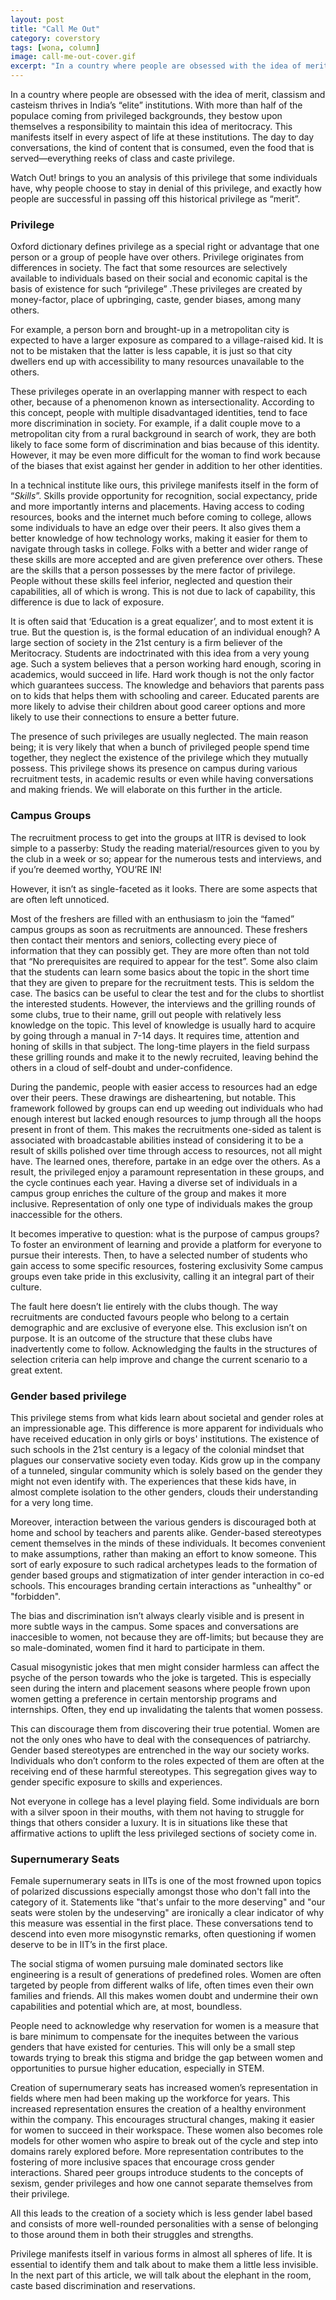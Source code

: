 ```yaml
---
layout: post
title: "Call Me Out"
category: coverstory
tags: [wona, column]
image: call-me-out-cover.gif
excerpt: "In a country where people are obsessed with the idea of merit, classism and casteism thrives in India’s “elite” institutions. With more than half of the populace coming from privileged backgrounds, they bestow upon themselves a responsibility to maintain this idea of meritocracy."
---
```


In a country where people are obsessed with the idea of merit, classism and casteism thrives in India’s “elite” institutions. With more than half of the populace coming from privileged backgrounds, they bestow upon themselves a responsibility to maintain this idea of meritocracy. This manifests itself in every aspect of life at these institutions. The day to day conversations, the kind of content that is consumed, even the food that is served—everything reeks of class and caste privilege.

Watch Out! brings to you an analysis of this privilege that some individuals have, why people choose to stay in denial of this privilege, and exactly how people are successful in passing off this historical privilege as “merit”.

### Privilege

Oxford dictionary defines privilege as a special right or advantage that one person or a group of people have over others. Privilege originates from differences in society. The fact that some resources are selectively available to individuals based on their social and economic capital is the basis of existence for such “privilege” .These privileges are created by money-factor, place of upbringing, caste, gender biases, among many others.

For example, a person born and brought-up in a metropolitan city is expected to have a larger exposure as compared to a village-raised kid. It is not to be mistaken that the latter is less capable, it is just so that city dwellers end up with accessibility to many resources unavailable to the others.

These privileges operate in an overlapping manner with respect to each other, because of a phenomenon known as intersectionality. According to this concept, people with multiple disadvantaged identities, tend to face more discrimination in society. For example, if a dalit couple move to a metropolitan city from a rural background in search of work, they are both likely to face some form of discrimination and bias because of this identity. However, it may be even more difficult for the woman to find work because of the biases that exist against her gender in addition to her other identities.

In a technical institute like ours, this privilege manifests itself in the form of “_Skills_”. Skills provide opportunity for recognition, social expectancy, pride and more importantly interns and placements. Having access to coding resources, books and the internet much before coming to college, allows some individuals to have an edge over their peers. It also gives them a better knowledge of how technology works, making it easier for them to navigate through tasks in college. Folks with a better and wider range of these skills are more accepted and are given preference over others. These are the skills that a person possesses by the mere factor of privilege. People without these skills feel inferior, neglected and question their capabilities, all of which is wrong. This is not due to lack of capability, this difference is due to lack of exposure.

It is often said that ‘Education is a great equalizer’, and to most extent it is true. But the question is, is the formal education of an individual enough?  A large section of society in the 21st century is a firm believer of the Meritocracy. Students are indoctrinated with this idea from a very young age. Such a system believes that a person working hard enough, scoring in academics, would succeed in life. Hard work though is not the only factor which guarantees success. The knowledge and behaviors that parents pass on to kids that helps them with schooling and career. Educated parents are more likely to advise their children about good career options and more likely to use their connections to ensure a better future.

The presence of such privileges are usually neglected. The main reason being; it is very likely that when a bunch of privileged people spend time together, they neglect the existence of the privilege which they mutually possess. This privilege shows its presence on campus during various recruitment tests, in academic results or even while having conversations and making friends. We will elaborate on this further in the article.

### Campus Groups

The recruitment process to get into the groups at IITR is devised to look simple to a passerby: Study the reading material/resources given to you by the club in a week or so; appear for the numerous tests and interviews, and if you’re deemed worthy, YOU’RE IN!

However, it isn’t as single-faceted as it looks. There are some aspects that are often left unnoticed.

Most of the freshers are filled with an enthusiasm to join the “famed” campus groups as soon as recruitments are announced. These freshers then contact their mentors and seniors, collecting every piece of information that they can possibly get. They are more often than not told that “No prerequisites are required to appear for the test”. Some also claim that the students can learn some basics about the topic in the short time that they are given to prepare for the recruitment tests. This is seldom the case. The basics can be useful to clear the test and for the clubs to shortlist the interested students. However, the interviews and the grilling rounds of some clubs, true to their name, grill out people with relatively less knowledge on the topic. This level of knowledge is usually hard to acquire by going through a manual in 7-14 days. It requires time, attention and honing of skills in that subject. The long-time players in the field surpass these grilling rounds and make it to the newly recruited, leaving behind the others in a cloud of self-doubt and under-confidence.

During the pandemic, people with easier access to resources had an edge over their peers. These drawings are disheartening, but notable. This framework followed by groups can end up weeding out individuals who had enough interest but lacked enough resources to jump through all the hoops present in front of them. This makes the recruitments one-sided as talent is associated with broadcastable abilities instead of considering it to be a result of skills polished over time through access to resources, not all might have. The learned ones, therefore, partake in an edge over the others. As a result, the privileged enjoy a paramount representation in these groups, and the cycle continues each year. Having a diverse set of individuals in a campus group enriches the culture of the group and makes it more inclusive. Representation of only one type of individuals makes the group inaccessible for the others.

It becomes imperative to question: what is the purpose of campus groups? To foster an environment of learning and provide a platform for everyone to pursue their interests. Then, to have a selected number of students who gain access to some specific resources, fostering exclusivity Some campus groups even take pride in this exclusivity, calling it an integral part of their culture.

The fault here doesn’t lie entirely with the clubs though. The way recruitments are conducted favours people who belong to a certain demographic and are exclusive of everyone else. This exclusion isn’t on purpose. It is an outcome of the structure that these clubs have inadvertently come to follow. Acknowledging the faults in the structures of selection criteria can help improve and change the current scenario to a great extent.

### Gender based privilege

This privilege stems from what kids learn about societal and gender roles at an impressionable age. This difference is more apparent for individuals who have received education in only girls or boys' institutions. The existence of such schools in the 21st century is a legacy of the colonial mindset that plagues our conservative society even today. Kids grow up in the company of a tunneled, singular community which is solely based on the gender they might not even identify with. The experiences that these kids have, in almost complete isolation to the other genders, clouds their understanding for a very long time.

Moreover, interaction between the various genders is discouraged both at home and school by teachers and parents alike. Gender-based stereotypes cement themselves in the minds of these individuals. It becomes convenient to make assumptions, rather than making an effort to know someone. This sort of early exposure to such radical archetypes leads to the formation of gender based groups and stigmatization of inter gender interaction in co-ed schools. This encourages branding certain interactions as "unhealthy" or "forbidden".

The bias and discrimination isn’t always clearly visible and is present in more subtle ways in the campus. Some spaces and conversations are inaccesible to women, not because they are off-limits; but because they are so male-dominated, women find it hard to participate in them.

Casual misogynistic jokes that men might consider harmless can affect the psyche of the person towards who the joke is targeted. This is especially seen during the intern and placement seasons where people frown upon women getting a preference in certain mentorship programs and internships. Often, they end up invalidating the talents that women possess.

This can discourage them from discovering their true potential. Women are not the only ones who have to deal with the consequences of patriarchy. Gender based stereotypes are entrenched in the way our society works. Individuals who don’t conform to the roles expected of them are often at the receiving end of these harmful stereotypes. This segregation gives way to gender specific exposure to skills and experiences.

Not everyone in college has a level playing field. Some individuals are born with a silver spoon in their mouths, with them not having to struggle for things that others consider a luxury. It is in situations like these that affirmative actions to uplift the less privileged sections of society come in.

### Supernumerary Seats

Female supernumerary seats in IITs is one of the most frowned upon topics of polarized discussions especially amongst those who don't fall into the category of it. Statements like "that's unfair to the more deserving" and "our seats were stolen by the undeserving" are ironically a clear indicator of why this measure was essential in the first place. These conversations tend to descend into even more misogynstic remarks, often questioning if women deserve to be in IIT’s in the first place.

The social stigma of women pursuing male dominated sectors like engineering is a result of generations of predefined roles. Women are often targeted by people from different walks of life, often times even their own families and friends. All this makes women doubt and undermine their own capabilities and potential which are, at most, boundless.

People need to acknowledge why reservation for women is a measure that is bare minimum to compensate for the inequites between the various genders that have existed for centuries. This will only be a small step towards trying to break this stigma and bridge the gap between women and opportunities to pursue higher education, especially in STEM.

Creation of supernumerary seats has increased women’s representation in fields where men had been making up the workforce for years. This increased representation ensures the creation of a healthy environment within the company. This encourages structural changes, making it easier for women to succeed in their workspace. These women also becomes role models for other women who aspire to break out of the cycle and step into domains rarely explored before. More representation contributes to the fostering of more inclusive spaces that encourage cross gender interactions. Shared peer groups introduce students to the concepts of sexism, gender privileges and how one cannot separate themselves from their privilege.

All this leads to the creation of a society which is less gender label based and consists of more well-rounded personalities with a sense of belonging to those around them in both their struggles and strengths.

Privilege manifests itself in various forms in almost all spheres of life. It is essential to identify them and talk about to make them a little less invisible. In the next part of this article, we will talk about the elephant in the room, caste based discrimination and reservations.
